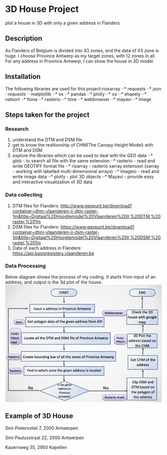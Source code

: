 # 3D House Project


plot a house in 3D with only a given address in Flanders

## Description

As Flanders of Belgium is divided into 43 zones, and the data of 43 zone is huge. I choose Province Antwerp as my target zones, with 12 zones in all. For any address in Province Antwerp, I can show the house in 3D model.

## Installation

The following libraries are used for this project:rioxarray
⋅⋅* requests
⋅⋅* json
⋅⋅*requests
⋅⋅* matplotlib
⋅⋅* os
⋅⋅* pandas
⋅⋅* plotly
⋅⋅* os
⋅⋅* shapely
⋅⋅* natsort
⋅⋅* fiona
⋅⋅* rasterio
⋅⋅* time
⋅⋅* webbrowser
⋅⋅* mayavi
⋅⋅* Image

## Steps taken for the project


### Research

1. understand the DTM and DSM file
2. get to know the realtionship of CHM(The Canopy Height Model) with DTM and DSM
3. explore the libraries which can be used to deal with the GEO data
    ⋅⋅* glob - to search all file with the same extension
    ⋅⋅* rasterio - read and write GEOTIFF format file
    ⋅⋅* rioarray - rasterio xarray extension (xarray - working with labelled multi-dimensional arrays)
    ⋅⋅* imageio - read and write image data
    ⋅⋅* plotly - plot 3D objects
    ⋅⋅* Mayavi - provide easy and interactive visualization of 3D data


### Data collecting
1.  DTM files for Flanders: http://www.geopunt.be/download?container=dhm-vlaanderen-ii-dtm-raster-1m&title=Digitaal%20Hoogtemodel%20Vlaanderen%20II,%20DTM,%20raster,%201m
2.  DSM files for Flanders: https://www.geopunt.be/download?container=dhm-vlaanderen-ii-dsm-raster-1m&title=Digitaal%20Hoogtemodel%20Vlaanderen%20II,%20DSM,%20raster,%201m
3.  Data of each address in Flanders: https://api.basisregisters.vlaanderen.be


### Data Processing
Below diagram shows the process of my coding. It starts from input of an address, and output is the 3d plot of the house.
![alt text](https://github.com/yhwang0123/3D_House_Project/blob/main/asset/workflow%20of%20coding.002.jpeg?raw=true)

## Example of 3D House

Sint-Pietersvliet 7, 2000 Antwerpen

Sint-Paulusstraat 22, 2000 Antwerpen

Kazernweg 35, 2950 Kapellen
